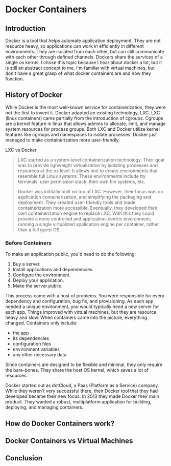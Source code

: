 # Docker Containers

## Introduction

Docker is a tool that helps automate application deployment. They are not resource heavy, so applications 
can work in efficiently in different environments. They are isolated from each other, but can still 
communicate with each other through defined channels. Dockers share the services of a single os kernel.
I chose this topic because I hear about docker a lot, but it is still an abstract concept to me.
I'm familiar with virtual machines, but don't have a great grasp of what docker containers are and 
how they function.

## History of Docker

While Docker is the most well-known service for containerization, they were not the first to invent it. 
Docker adapted an existing technology, LXC. LXC (linux containers) came partially from the introduction 
of cgroups. Cgroups are a kernel feature in linux that allows admins to allocate, limit, and manage system
resources for process groups. Both LXC and Docker utilize kernel features like cgroups and namespaces to 
isolate processes. Docker just managed to make containerization more user-friendly.

LXC vs Docker
> LXC started as a system-level containerization technology. Their goal was to provide lighweight virtualization
> by isolating processes and resources at the os level. It allows one to create environments that resemble full
> Linux systems. These environments include tty terminals, user permission stack, their own file systems, etc.
>
> Docker was inititally built on top of LXC. However, their focus was on application containerization, and
> simplifying the packaging and deployment. They created user-friendly tools and made containerization more
> accessible. Eventually, they developed their own containerization engine to replace LXC. With this they
> could provide a more controlled and application-centric environment, running a single virtualized application
> engine per container, rather than a full guest OS.

### Before Containers
To make an application public, you'd need to do the following:
1. Buy a server.
2. Install applications and dependencies.
3. Configure the environment.
4. Deploy your application.
5. Make the server public.

This process came with a host of problems. You were responsible for every dependency and configuration, bug fix,
and provisioning. As each app needed a unique environment, you would typically need a new server for each app.
Things improved with virtual machines, but they are resource heavy and slow. When containers came into the picture,
everything changed. 
Containers only include:
* the app
* its dependencies
* configuration files
* environment variables
* any other necessary data

Since containers are designed to be flexible and minimal, they only require the bare-bones. They share the
host OS kernel, which saves a lot of resources.



Docker started out as dotCloud, a Paas (Platform as a Service) company. While they weren't very successful
there, their Docker tool that they had developed became their new focus. In 2013 they made Docker their main 
product. They wanted a robust, multiplatform application for building, deploying, and managing containers.


## How do Docker Containers work?


## Docker Containers vs Virtual Machines

## Conclusion
